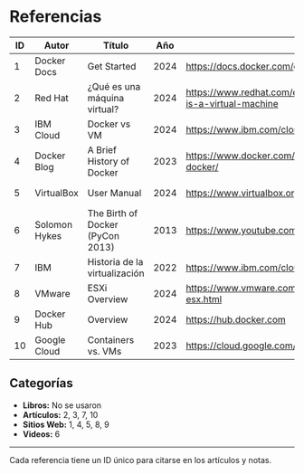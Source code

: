 # Referencias

| ID  | Autor                        | Título                                                      | Año  | URL                                                                 | Tipo        |
|-----|------------------------------|-------------------------------------------------------------|------|---------------------------------------------------------------------|-------------|
| 1   | Docker Docs                  | Get Started                                                 | 2024 | https://docs.docker.com/get-started/                               | Sitio Web   |
| 2   | Red Hat                      | ¿Qué es una máquina virtual?                                | 2024 | https://www.redhat.com/es/topics/virtualization/what-is-a-virtual-machine | Artículo    |
| 3   | IBM Cloud                    | Docker vs VM                                                | 2024 | https://www.ibm.com/cloud/blog/docker-vs-vm                         | Artículo    |
| 4   | Docker Blog                  | A Brief History of Docker                                   | 2023 | https://www.docker.com/blog/a-brief-history-of-docker/              | Sitio Web   |
| 5   | VirtualBox                   | User Manual                                                 | 2024 | https://www.virtualbox.org/manual/                                  | Sitio Web   |
| 6   | Solomon Hykes                | The Birth of Docker (PyCon 2013)                            | 2013 | https://www.youtube.com/watch?v=wWm3DMkVh1c                         | Video       |
| 7   | IBM                          | Historia de la virtualización                               | 2022 | https://www.ibm.com/cloud/learn/virtual-machines                    | Artículo    |
| 8   | VMware                       | ESXi Overview                                               | 2024 | https://www.vmware.com/products/esxi-and-esx.html                   | Sitio Web   |
| 9   | Docker Hub                   | Overview                                                    | 2024 | https://hub.docker.com                                               | Sitio Web   |
| 10  | Google Cloud                 | Containers vs. VMs                                          | 2023 | https://cloud.google.com/learn/containers-vms                        | Artículo    |

## Categorías

- **Libros:** No se usaron
- **Artículos:** 2, 3, 7, 10
- **Sitios Web:** 1, 4, 5, 8, 9
- **Videos:** 6

---

Cada referencia tiene un ID único para citarse en los artículos y notas.